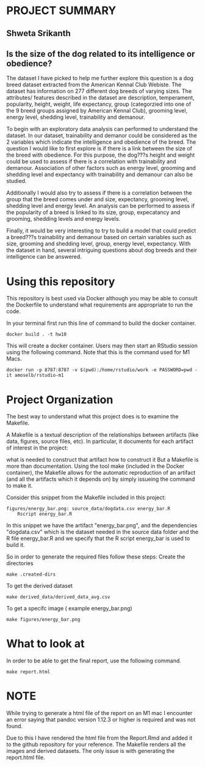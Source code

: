 # PROJECT SUMMARY
## Shweta Srikanth
## Is the size of the dog related to its intelligence or obedience?

The dataset I have picked to help me further explore this question is a dog breed dataset extracted from the American Kennal Club Webiste. The dataset has information on 277 different dog breeds of varying sizes. The attributes/ features described in the dataset are description, temperament, popularity, height, weight, life expectancy, group (categorzied into one of the 9 breed groups assigned by American Kennal Club), grooming level, energy level, shedding level, trainability and demanour. 

To begin with an exploratory data analysis can performed to understand the dataset.  In our dataset, trainability and demanor could be considered as the 2 variables which indicate the intelligence and obedience of the breed. The question I would like to first explore is if there is a link between the size of the breed with obedience. For this purpose, the dog???s height and weight could be used to assess if there is a correlation with trainability and demanour. Association of other factors such as energy level, grooming and shedding level and expectancy with trainability and demanour can also be studied. 

Additionally I would also try to assess if there is a correlation between the group that the breed comes under and size, expectancy, grooming level, shedding level and energy level.  An analysis can be performed to assess if the popularity of a breed is linked to its size, group, expecatancy and grooming, shedding levels and energy levels.  

Finally, it would be very interesting to try to build a model that could predict a breed???s trainability and demanour based on certain variables such as size, grooming and shedding level, group, energy level, expectancy. With the dataset in hand, several intriguing questions about dog breeds and their intelligence can be answered.


# Using this repository
This repository is best used via Docker although you may be able to consult the Dockerfile to understand what requirements are appropriate to run the code.

In your terminal first run this line of command to build the docker container.
```
docker build . -t hw10 
```
This will create a docker container. Users may then start an RStudio session using the following command. Note that this is the command used for M1 Macs. 
```
docker run -p 8787:8787 -v $(pwd):/home/rstudio/work -e PASSWORD=pwd -it amoselb/rstudio-m1
```

# Project Organization
The best way to understand what this project does is to examine the Makefile.

A Makefile is a textual description of the relationships between artifacts (like data, figures, source files, etc). In particular, it documents for each artifact of interest in the project:

what is needed to construct that artifact
how to construct it
But a Makefile is more than documentation. Using the tool make (included in the Docker container), the Makefile allows for the automatic reproduction of an artifact (and all the artifacts which it depends on) by simply issueing the command to make it.

Consider this snippet from the Makefile included in this project:
```
figures/energy_bar.png: source_data/dogdata.csv energy_bar.R 
	Rscript energy_bar.R
```
In this snippet we have the artifact "energy_bar.png", and the dependencies "dogdata.csv" which is the dataset needed in the source data folder and the R file energy_bar.R and we specify that the R script energy_bar is used to build it.

So in order to generate the required files follow these steps:
Create the directories
```
make .created-dirs
```
To get the derived dataset
```
make derived_data/derived_data_avg.csv
```
To get a specifc image ( example energy_bar.png)
```
make figures/energy_bar.png

```

# What to look at

In order to be able to get the final report, use the following command.

```
make report.html
```


# NOTE
While trying to generate a html file of the report on an M1 mac I encounter an error saying that pandoc version 1.12.3 or higher is required and was not found.

Due to this I have rendered the html file from the Report.Rmd and added it to the github repository for your reference.
The Makefile renders all the images and derived datasets. The only issue is with generating the report.html file.


